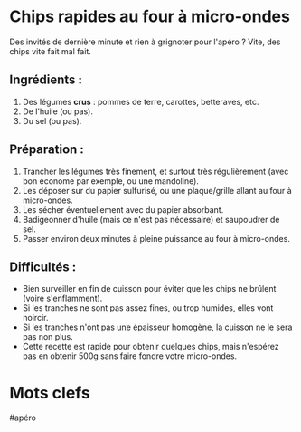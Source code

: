 Chips rapides au four à micro-ondes
=================

Des invités de dernière minute et rien à grignoter pour l'apéro ? Vite, des chips vite fait mal fait.

Ingrédients :
------------
1. Des légumes **crus** : pommes de terre, carottes, betteraves, etc.
2. De l'huile (ou pas).
3. Du sel (ou pas).

Préparation :
------------
1. Trancher les légumes très finement, et surtout très régulièrement (avec bon économe par exemple, ou une mandoline).
2. Les déposer sur du papier sulfurisé, ou une plaque/grille allant au four à micro-ondes.
3. Les sécher éventuellement avec du papier absorbant.
4. Badigeonner d'huile (mais ce n'est pas nécessaire) et saupoudrer de sel.
5. Passer environ deux minutes à pleine puissance au four à micro-ondes.

Difficultés : 
------------

  * Bien surveiller en fin de cuisson pour éviter que les chips ne brûlent (voire s'enflamment).
  * Si les tranches ne sont pas assez fines, ou trop humides, elles vont noircir.
  * Si les tranches n'ont pas une épaisseur homogène, la cuisson ne le sera pas non plus.
  * Cette recette est rapide pour obtenir quelques chips, mais n'espérez pas en obtenir 500g sans faire fondre votre micro-ondes. 





Mots clefs
==========

#apéro
